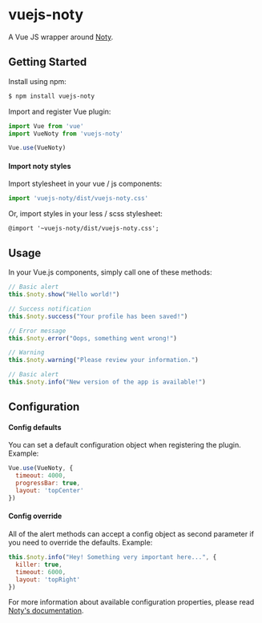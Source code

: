 # vuejs-noty
A Vue JS wrapper around [Noty](http://ned.im/noty/).

## Getting Started


Install using npm:

```bash
$ npm install vuejs-noty
```

Import and register Vue plugin:

```js
import Vue from 'vue'
import VueNoty from 'vuejs-noty'

Vue.use(VueNoty)
```

#### Import noty styles

Import stylesheet in your vue / js components:

```js
import 'vuejs-noty/dist/vuejs-noty.css'
```

Or, import styles in your less / scss stylesheet:

```less
@import '~vuejs-noty/dist/vuejs-noty.css';
```

## Usage

In your Vue.js components, simply call one of these methods:

```js
// Basic alert
this.$noty.show("Hello world!")

// Success notification
this.$noty.success("Your profile has been saved!")

// Error message
this.$noty.error("Oops, something went wrong!")

// Warning
this.$noty.warning("Please review your information.")

// Basic alert
this.$noty.info("New version of the app is available!")
```

## Configuration

#### Config defaults

You can set a default configuration object when registering the plugin. Example:

```js
Vue.use(VueNoty, {
  timeout: 4000,
  progressBar: true,
  layout: 'topCenter'
})
```

#### Config override
 
All of the alert methods can accept a config object as second parameter if you need to override the defaults. Example:

```js
this.$noty.info("Hey! Something very important here...", {
  killer: true,
  timeout: 6000,
  layout: 'topRight'
})
```

For more information about available configuration properties, please read [Noty's documentation](http://ned.im/noty/options.html).

